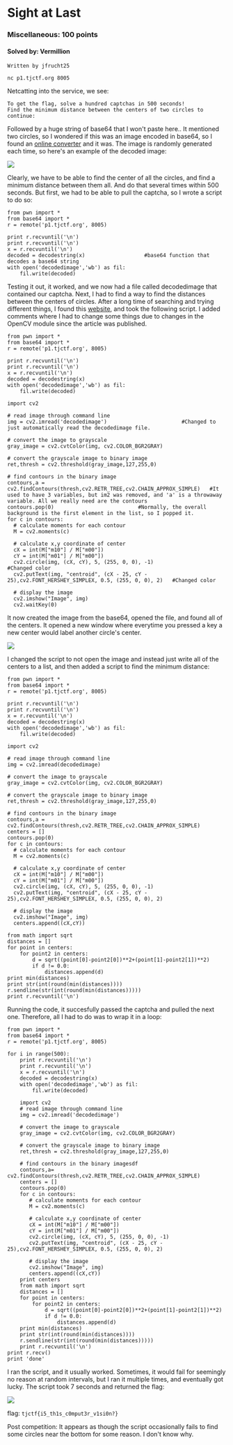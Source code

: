 # Sight at Last
### Miscellaneous: 100 points
#### Solved by: Vermillion
```
Written by jfrucht25

nc p1.tjctf.org 8005
```
Netcatting into the service, we see:
```
To get the flag, solve a hundred captchas in 500 seconds!
Find the minimum distance between the centers of two circles to continue:
```
Followed by a huge string of base64 that I won't paste here.. It mentioned two circles, so I wondered if this was an image encoded in base64, so I found an <a href='https://codebeautify.org/base64-to-image-converter'>online converter</a> and it was. The image is randomly generated each time, so here's an example of the decoded image:

<img src='https://cdn.discordapp.com/attachments/532350033241309226/567815679550685185/unknown.png'>

Clearly, we have to be able to find the center of all the circles, and find a minimum distance between them all. And do that several times within 500 seconds. But first, we had to be able to pull the captcha, so I wrote a script to do so:
```
from pwn import *
from base64 import *
r = remote('p1.tjctf.org', 8005)

print r.recvuntil('\n')
print r.recvuntil('\n')
x = r.recvuntil('\n')
decoded = decodestring(x)                   #base64 function that decodes a base64 string
with open('decodedimage','wb') as fil:
	fil.write(decoded)
```
Testing it out, it worked, and we now had a file called decodedimage that contained our captcha. Next, I had to find a way to find the distances between the centers of circles. After a long time of searching and trying different things, I found this <a href='https://www.learnopencv.com/find-center-of-blob-centroid-using-opencv-cpp-python/'>website</a>, and took the following script. I added comments where I had to change some things due to changes in the OpenCV module since the article was published.
```
from pwn import *
from base64 import *
r = remote('p1.tjctf.org', 8005)

print r.recvuntil('\n')
print r.recvuntil('\n')
x = r.recvuntil('\n')
decoded = decodestring(x)
with open('decodedimage','wb') as fil:
	fil.write(decoded)

import cv2

# read image through command line
img = cv2.imread('decodedimage')                        #Changed to just automatically read the decodedimage file.
 
# convert the image to grayscale
gray_image = cv2.cvtColor(img, cv2.COLOR_BGR2GRAY)
 
# convert the grayscale image to binary image
ret,thresh = cv2.threshold(gray_image,127,255,0)
 
# find contours in the binary image
contours,a = cv2.findContours(thresh,cv2.RETR_TREE,cv2.CHAIN_APPROX_SIMPLE)   #It used to have 3 variables, but im2 was removed, and 'a' is a throwaway variable. All we really need are the contours
contours.pop(0)                           #Normally, the overall background is the first element in the list, so I popped it.
for c in contours:
  # calculate moments for each contour
  M = cv2.moments(c)
 
  # calculate x,y coordinate of center
  cX = int(M["m10"] / M["m00"])
  cY = int(M["m01"] / M["m00"])
  cv2.circle(img, (cX, cY), 5, (255, 0, 0), -1)                                                    #Changed color
  cv2.putText(img, "centroid", (cX - 25, cY - 25),cv2.FONT_HERSHEY_SIMPLEX, 0.5, (255, 0, 0), 2)   #Changed color
 
  # display the image
  cv2.imshow("Image", img)
  cv2.waitKey(0)
```
It now created the image from the base64, opened the file, and found all of the centers. It opened a new window where everytime you pressed a key a new center would label another circle's center. 

<img src='https://cdn.discordapp.com/attachments/532350033241309226/567821379664085002/unknown.png'>

I changed the script to not open the image and instead just write all of the centers to a list, and then added a script to find the minimum distance:
```
from pwn import *
from base64 import *
r = remote('p1.tjctf.org', 8005)

print r.recvuntil('\n')
print r.recvuntil('\n')
x = r.recvuntil('\n')
decoded = decodestring(x)
with open('decodedimage','wb') as fil:
	fil.write(decoded)

import cv2

# read image through command line
img = cv2.imread(decodedimage)
 
# convert the image to grayscale
gray_image = cv2.cvtColor(img, cv2.COLOR_BGR2GRAY)
 
# convert the grayscale image to binary image
ret,thresh = cv2.threshold(gray_image,127,255,0)
 
# find contours in the binary image
contours,a = cv2.findContours(thresh,cv2.RETR_TREE,cv2.CHAIN_APPROX_SIMPLE)
centers = []
contours.pop(0)
for c in contours:
  # calculate moments for each contour
  M = cv2.moments(c)
 
  # calculate x,y coordinate of center
  cX = int(M["m10"] / M["m00"])
  cY = int(M["m01"] / M["m00"])
  cv2.circle(img, (cX, cY), 5, (255, 0, 0), -1)
  cv2.putText(img, "centroid", (cX - 25, cY - 25),cv2.FONT_HERSHEY_SIMPLEX, 0.5, (255, 0, 0), 2)
 
  # display the image
  cv2.imshow("Image", img)
  centers.append((cX,cY))

from math import sqrt
distances = []
for point in centers:
	for point2 in centers:
		d = sqrt((point[0]-point2[0])**2+(point[1]-point2[1])**2)
		if d != 0.0:
			distances.append(d)
print min(distances)
print str(int(round(min(distances))))
r.sendline(str(int(round(min(distances)))))
print r.recvuntil('\n')
```
Running the code, it succesfully passed the captcha and pulled the next one. Therefore, all I had to do was to wrap it in a loop:
```
from pwn import *
from base64 import *
r = remote('p1.tjctf.org', 8005)

for i in range(500):
	print r.recvuntil('\n')
	print r.recvuntil('\n')
	x = r.recvuntil('\n')
	decoded = decodestring(x)
	with open('decodedimage','wb') as fil:
		fil.write(decoded)

	import cv2
	# read image through command line
	img = cv2.imread('decodedimage')
	 
	# convert the image to grayscale
	gray_image = cv2.cvtColor(img, cv2.COLOR_BGR2GRAY)
	 
	# convert the grayscale image to binary image
	ret,thresh = cv2.threshold(gray_image,127,255,0)
	 
	# find contours in the binary imagesdf
	contours,a= cv2.findContours(thresh,cv2.RETR_TREE,cv2.CHAIN_APPROX_SIMPLE)
	centers = []
	contours.pop(0)
	for c in contours:
	   # calculate moments for each contour
	   M = cv2.moments(c)
	 
	   # calculate x,y coordinate of center
	   cX = int(M["m10"] / M["m00"])
	   cY = int(M["m01"] / M["m00"])
	   cv2.circle(img, (cX, cY), 5, (255, 0, 0), -1)
	   cv2.putText(img, "centroid", (cX - 25, cY - 25),cv2.FONT_HERSHEY_SIMPLEX, 0.5, (255, 0, 0), 2)
	 
	   # display the image
	   cv2.imshow("Image", img)
	   centers.append((cX,cY))
	print centers
	from math import sqrt
	distances = []
	for point in centers:
		for point2 in centers:
			d = sqrt((point[0]-point2[0])**2+(point[1]-point2[1])**2)
			if d != 0.0:
				distances.append(d)
	print min(distances)
	print str(int(round(min(distances))))
	r.sendline(str(int(round(min(distances)))))
	print r.recvuntil('\n')
print r.recv()
print 'done'
```
I ran the script, and it usually worked. Sometimes, it would fail for seemingly no reason at random intervals, but I ran it multiple times, and eventually got lucky. The script took 7 seconds and returned the flag:

<img src='https://cdn.discordapp.com/attachments/532350033241309226/567820628015710209/unknown.png'>

flag: `tjctf{i5_th1s_c0mput3r_v1si0n?}`

Post competition: It appears as though the script occasionally fails to find some circles near the bottom for some reason. I don't know why.
